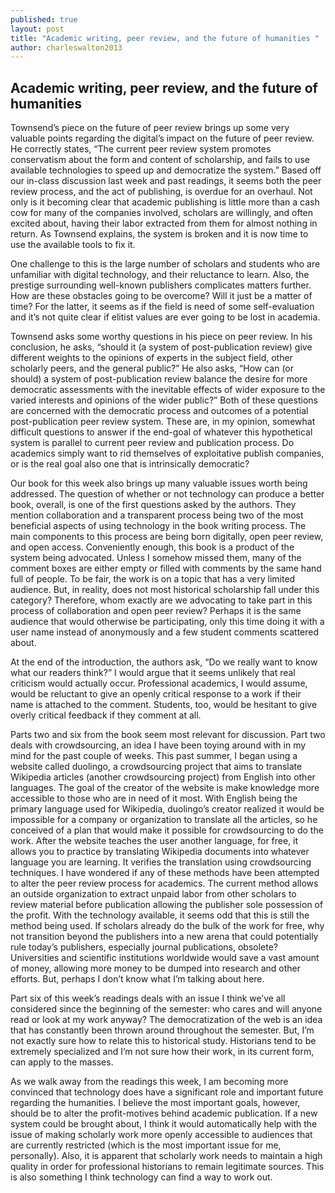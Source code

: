 ```yaml
---
published: true
layout: post
title: "Academic writing, peer review, and the future of humanities "
author: charleswalton2013
---
```


## Academic writing, peer review, and the future of humanities 


Townsend’s piece on the future of peer review brings up some very valuable points regarding the digital’s impact on the future of peer review. He correctly states, “The current peer review system promotes conservatism about the form and content of scholarship, and fails to use available technologies to speed up and democratize the system.” Based off our in-class discussion last week and past readings, it seems both the peer review process, and the act of publishing, is overdue for an overhaul. Not only is it becoming clear that academic publishing is little more than a cash cow for many of the companies involved, scholars are willingly, and often excited about, having their labor extracted from them for almost nothing in return. As Townsend explains, the system is broken and it is now time to use the available tools to fix it. 

One challenge to this is the large number of scholars and students who are unfamiliar with digital technology, and their reluctance to learn. Also, the prestige surrounding well-known publishers complicates matters further. How are these obstacles going to be overcome? Will it just be a matter of time? For the latter, it seems as if the field is need of some self-evaluation and it’s not quite clear if elitist values are ever going to be lost in academia. 

Townsend asks some worthy questions in his piece on peer review. In his conclusion, he asks, “should it (a system of post-publication review) give different weights to the opinions of experts in the subject field, other scholarly peers, and the general public?” He also asks, “How can (or should) a system of post-publication review balance the desire for more democratic assessments with the inevitable effects of wider exposure to the varied interests and opinions of the wider public?” Both of these questions are concerned with the democratic process and outcomes of a potential post-publication peer review system. These are, in my opinion, somewhat difficult questions to answer if the end-goal of whatever this hypothetical system is parallel to current peer review and publication process. Do academics simply want to rid themselves of exploitative publish companies, or is the real goal also one that is intrinsically democratic? 

Our book for this week also brings up many valuable issues worth being addressed. The question of whether or not technology can produce a better book, overall, is one of the first questions asked by the authors. They mention collaboration and a transparent process being two of the most beneficial aspects of using technology in the book writing process. The main components to this process are being born digitally, open peer review, and open access. Conveniently enough, this book is a product of the system being advocated. Unless I somehow missed them, many of the comment boxes are either empty or filled with comments by the same hand full of people. To be fair, the work is on a topic that has a very limited audience. But, in reality, does not most historical scholarship fall under this category? Therefore, whom exactly are we advocating to take part in this process of collaboration and open peer review? Perhaps it is the same audience that would otherwise be participating, only this time doing it with a user name instead of anonymously and a few student comments scattered about. 

At the end of the introduction, the authors ask, “Do we really want to know what our readers think?” I would argue that it seems unlikely that real criticism would actually occur. Professional academics, I would assume, would be reluctant to give an openly critical response to a work if their name is attached to the comment. Students, too, would be hesitant to give overly critical feedback if they comment at all. 

Parts two and six from the book seem most relevant for discussion. Part two deals with crowdsourcing, an idea I have been toying around with in my mind for the past couple of weeks. This past summer, I began using a website called duolingo, a crowdsourcing project that aims to translate Wikipedia articles (another crowdsourcing project) from English into other languages. The goal of the creator of the website is make knowledge more accessible to those who are in need of it most. With English being the primary language used for Wikipedia, duolingo’s creator realized it would be impossible for a company or organization to translate all the articles, so he conceived of a plan that would make it possible for crowdsourcing to do the work. After the website teaches the user another language, for free, it allows you to practice by translating Wikipedia documents into whatever language you are learning. It verifies the translation using crowdsourcing techniques. I have wondered if any of these methods have been attempted to alter the peer review process for academics. The current method allows an outside organization to extract unpaid labor from other scholars to review material before publication allowing the publisher sole possession of the profit. With the technology available, it seems odd that this is still the method being used. If scholars already do the bulk of the work for free, why not transition beyond the publishers into a new arena that could potentially rule today’s publishers, especially journal publications, obsolete? Universities and scientific institutions worldwide would save a vast amount of money, allowing more money to be dumped into research and other efforts. But, perhaps I don’t know what I’m talking about here. 

Part six of this week’s readings deals with an issue I think we’ve all considered since the beginning of the semester: who cares and will anyone read or look at my work anyway? The democratization of the web is an idea that has constantly been thrown around throughout the semester. But, I’m not exactly sure how to relate this to historical study. Historians tend to be extremely specialized and I’m not sure how their work, in its current form, can apply to the masses. 

As we walk away from the readings this week, I am becoming more convinced that technology does have a significant role and important future regarding the humanities. I believe the most important goals, however, should be to alter the profit-motives behind academic publication. If a new system could be brought about, I think it would automatically help with the issue of making scholarly work more openly accessible to audiences that are currently restricted (which is the most important issue for me, personally). Also, it is apparent that scholarly work needs to maintain a high quality in order for professional historians to remain legitimate sources. This is also something I think technology can find a way to work out.  
